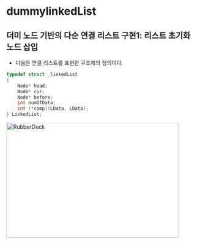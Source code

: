 # dummylinkedList

## 더미 노드 기반의 다순 연결 리스트 구현1: 리스트 초기화 노드 삽입

- 다음은 연결 리스트를 표현한 구조체의 정의이다.

```c
typedef struct _linkedList
{
    Node* head;
    Node* cur;
    Node* before;
    int numOfData;
    int (*comp)(LData, LData);
} LinkedList;

```

<img src="https://blog.kakaocdn.net/dn/CWOxy/btqvNHkaWPy/VzaxxouPMMHGRHKuk2472k/img.png" width="450px" height="300px" title="px(픽셀) 크기 설정" alt="RubberDuck"></img><br/>
